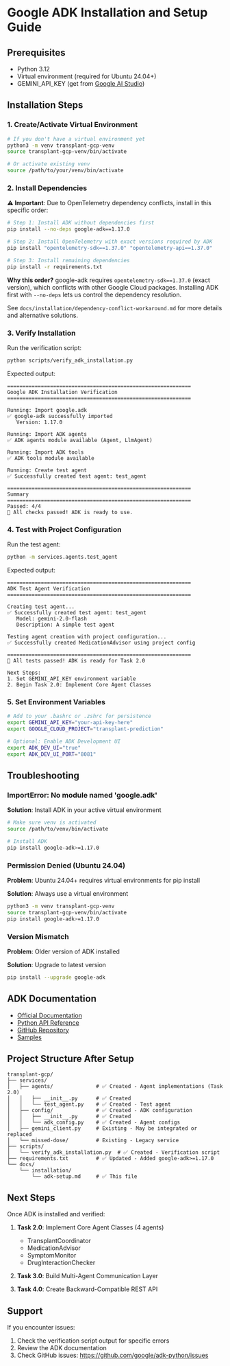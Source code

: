# Google ADK Installation and Setup Guide

## Prerequisites

- Python 3.12
- Virtual environment (required for Ubuntu 24.04+)
- GEMINI_API_KEY (get from [Google AI Studio](https://makersuite.google.com/app/apikey))

## Installation Steps

### 1. Create/Activate Virtual Environment

```bash
# If you don't have a virtual environment yet
python3 -m venv transplant-gcp-venv
source transplant-gcp-venv/bin/activate

# Or activate existing venv
source /path/to/your/venv/bin/activate
```

### 2. Install Dependencies

**⚠️ Important**: Due to OpenTelemetry dependency conflicts, install in this specific order:

```bash
# Step 1: Install ADK without dependencies first
pip install --no-deps google-adk==1.17.0

# Step 2: Install OpenTelemetry with exact versions required by ADK
pip install "opentelemetry-sdk==1.37.0" "opentelemetry-api==1.37.0"

# Step 3: Install remaining dependencies
pip install -r requirements.txt
```

**Why this order?** google-adk requires `opentelemetry-sdk==1.37.0` (exact version), which conflicts with other Google Cloud packages. Installing ADK first with `--no-deps` lets us control the dependency resolution.

See `docs/installation/dependency-conflict-workaround.md` for more details and alternative solutions.

### 3. Verify Installation

Run the verification script:

```bash
python scripts/verify_adk_installation.py
```

Expected output:
```
============================================================
Google ADK Installation Verification
============================================================

Running: Import google.adk
✅ google-adk successfully imported
   Version: 1.17.0

Running: Import ADK agents
✅ ADK agents module available (Agent, LlmAgent)

Running: Import ADK tools
✅ ADK tools module available

Running: Create test agent
✅ Successfully created test agent: test_agent

============================================================
Summary
============================================================
Passed: 4/4
🎉 All checks passed! ADK is ready to use.
```

### 4. Test with Project Configuration

Run the test agent:

```bash
python -m services.agents.test_agent
```

Expected output:
```
============================================================
ADK Test Agent Verification
============================================================

Creating test agent...
✅ Successfully created test agent: test_agent
   Model: gemini-2.0-flash
   Description: A simple test agent

Testing agent creation with project configuration...
✅ Successfully created MedicationAdvisor using project config

============================================================
🎉 All tests passed! ADK is ready for Task 2.0

Next Steps:
1. Set GEMINI_API_KEY environment variable
2. Begin Task 2.0: Implement Core Agent Classes
```

### 5. Set Environment Variables

```bash
# Add to your .bashrc or .zshrc for persistence
export GEMINI_API_KEY="your-api-key-here"
export GOOGLE_CLOUD_PROJECT="transplant-prediction"

# Optional: Enable ADK Development UI
export ADK_DEV_UI="true"
export ADK_DEV_UI_PORT="8081"
```

## Troubleshooting

### ImportError: No module named 'google.adk'

**Solution**: Install ADK in your active virtual environment
```bash
# Make sure venv is activated
source /path/to/venv/bin/activate

# Install ADK
pip install google-adk>=1.17.0
```

### Permission Denied (Ubuntu 24.04)

**Problem**: Ubuntu 24.04+ requires virtual environments for pip install

**Solution**: Always use a virtual environment
```bash
python3 -m venv transplant-gcp-venv
source transplant-gcp-venv/bin/activate
pip install google-adk>=1.17.0
```

### Version Mismatch

**Problem**: Older version of ADK installed

**Solution**: Upgrade to latest version
```bash
pip install --upgrade google-adk
```

## ADK Documentation

- [Official Documentation](https://google.github.io/adk-docs/)
- [Python API Reference](https://google.github.io/adk-docs/get-started/python/)
- [GitHub Repository](https://github.com/google/adk-python)
- [Samples](https://github.com/google/adk-samples)

## Project Structure After Setup

```
transplant-gcp/
├── services/
│   ├── agents/              # ✅ Created - Agent implementations (Task 2.0)
│   │   ├── __init__.py      # ✅ Created
│   │   └── test_agent.py    # ✅ Created - Test agent
│   ├── config/              # ✅ Created - ADK configuration
│   │   ├── __init__.py      # ✅ Created
│   │   └── adk_config.py    # ✅ Created - Agent configs
│   ├── gemini_client.py     # Existing - May be integrated or replaced
│   └── missed-dose/         # Existing - Legacy service
├── scripts/
│   └── verify_adk_installation.py  # ✅ Created - Verification script
├── requirements.txt         # ✅ Updated - Added google-adk>=1.17.0
└── docs/
    └── installation/
        └── adk-setup.md     # ✅ This file
```

## Next Steps

Once ADK is installed and verified:

1. **Task 2.0**: Implement Core Agent Classes (4 agents)
   - TransplantCoordinator
   - MedicationAdvisor
   - SymptomMonitor
   - DrugInteractionChecker

2. **Task 3.0**: Build Multi-Agent Communication Layer

3. **Task 4.0**: Create Backward-Compatible REST API

## Support

If you encounter issues:
1. Check the verification script output for specific errors
2. Review the ADK documentation
3. Check GitHub issues: https://github.com/google/adk-python/issues
